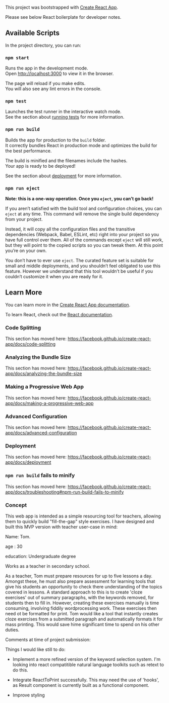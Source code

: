This project was bootstrapped with [Create React App](https://github.com/facebook/create-react-app).

Please see below React boilerplate for developer notes.

## Available Scripts

In the project directory, you can run:

### `npm start`

Runs the app in the development mode.<br>
Open [http://localhost:3000](http://localhost:3000) to view it in the browser.

The page will reload if you make edits.<br>
You will also see any lint errors in the console.

### `npm test`

Launches the test runner in the interactive watch mode.<br>
See the section about [running tests](https://facebook.github.io/create-react-app/docs/running-tests) for more information.

### `npm run build`

Builds the app for production to the `build` folder.<br>
It correctly bundles React in production mode and optimizes the build for the best performance.

The build is minified and the filenames include the hashes.<br>
Your app is ready to be deployed!

See the section about [deployment](https://facebook.github.io/create-react-app/docs/deployment) for more information.

### `npm run eject`

**Note: this is a one-way operation. Once you `eject`, you can’t go back!**

If you aren’t satisfied with the build tool and configuration choices, you can `eject` at any time. This command will remove the single build dependency from your project.

Instead, it will copy all the configuration files and the transitive dependencies (Webpack, Babel, ESLint, etc) right into your project so you have full control over them. All of the commands except `eject` will still work, but they will point to the copied scripts so you can tweak them. At this point you’re on your own.

You don’t have to ever use `eject`. The curated feature set is suitable for small and middle deployments, and you shouldn’t feel obligated to use this feature. However we understand that this tool wouldn’t be useful if you couldn’t customize it when you are ready for it.

## Learn More

You can learn more in the [Create React App documentation](https://facebook.github.io/create-react-app/docs/getting-started).

To learn React, check out the [React documentation](https://reactjs.org/).

### Code Splitting

This section has moved here: https://facebook.github.io/create-react-app/docs/code-splitting

### Analyzing the Bundle Size

This section has moved here: https://facebook.github.io/create-react-app/docs/analyzing-the-bundle-size

### Making a Progressive Web App

This section has moved here: https://facebook.github.io/create-react-app/docs/making-a-progressive-web-app

### Advanced Configuration

This section has moved here: https://facebook.github.io/create-react-app/docs/advanced-configuration

### Deployment

This section has moved here: https://facebook.github.io/create-react-app/docs/deployment

### `npm run build` fails to minify

This section has moved here: https://facebook.github.io/create-react-app/docs/troubleshooting#npm-run-build-fails-to-minify

### Concept

This web app is intended as a simple resourcing tool for teachers, allowing them to quickly build "fill-the-gap" style exercises. I have designed and built this MVP version with teacher user-case in mind:

Name: Tom. 
 
age : 30

education: Undergraduate degree
	
Works as a teacher in secondary school. 

As a teacher, Tom must prepare resources for up to five lessons a day. Amongst these, he must also prepare assessment for learning tools that give his students an opportunity to check there understanding of the topics covered in lessons. A standard approach to this is to create 'cloze exercises' out of summary paragraphs, with the keywords removed, for students then to fill in. However, creating these exercises manually is time consuming, involving fiddily wordprocessing work. These exercises then need ot be formatted for print. Tom would like a tool that instantly creates cloze exercises from a submitted paragraph and automatically formats it for mass printing. This would save hime significant time to spend on his other duties.
 

Comments at time of project submission:

Things I would like still to do:

- Implement a more refined version of the keyword selection system. I'm looking into react compatitible natural language toolkits such as retext to do this.

- Integrate ReactToPrint successfully. This may need the use of 'hooks', as Result component is currently built as a functional component. 

- Improve styling

